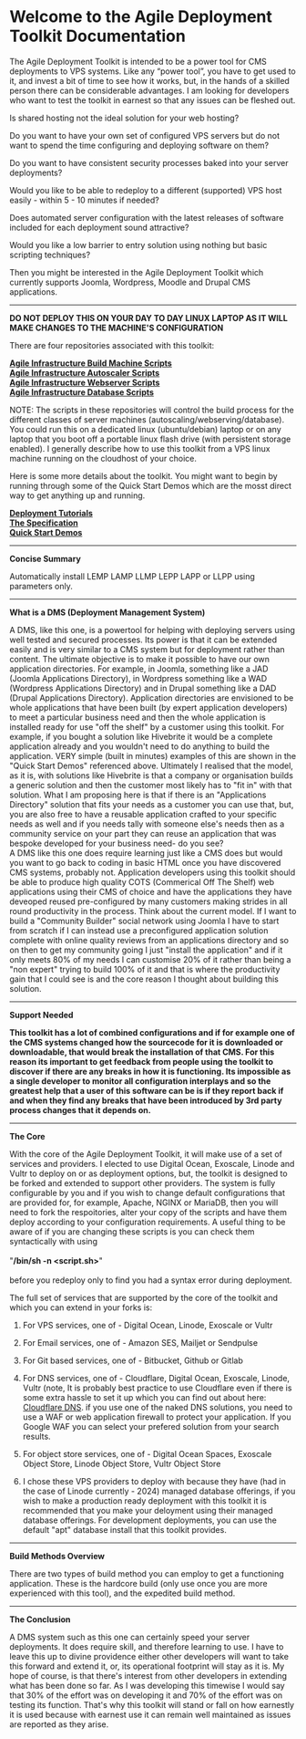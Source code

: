 # Welcome to the Agile Deployment Toolkit Documentation

The Agile Deployment Toolkit is intended to be a power tool for CMS deployments to VPS systems. Like any “power tool”, you have to get used to it, and invest a bit of time to see how it works, but, in the hands of a skilled person there can be considerable advantages. I am looking for developers who want to test the toolkit in earnest so that any issues can be fleshed out.

Is shared hosting not the ideal solution for your web hosting?

Do you want to have your own set of configured VPS servers but do not want to spend the time configuring and deploying software on them?

Do you want to have consistent security processes baked into your server deployments?

Would you like to be able to redeploy to a different (supported) VPS host easily - within 5 - 10 minutes if needed?

Does automated server configuration with the latest releases of software included for each deployment sound attractive?

Would you like a low barrier to entry solution using nothing but basic scripting techniques?

Then you might be interested in the Agile Deployment Toolkit which currently supports Joomla, Wordpress, Moodle and Drupal CMS applications.

------------

**DO NOT DEPLOY THIS ON YOUR DAY TO DAY LINUX LAPTOP AS IT WILL MAKE CHANGES TO THE MACHINE'S CONFIGURATION**

There are four repositories associated with this toolkit: 

**[Agile Infrastructure Build Machine Scripts](https://github.com/wintersys-projects/adt-build-machine-scripts)**   
**[Agile Infrastructure Autoscaler Scripts](https://github.com/wintersys-projects/adt-autoscaler-scripts)**   
**[Agile Infrastructure Webserver Scripts](https://github.com/wintersys-projects/adt-webserver-scripts)**  
**[Agile Infrastructure Database Scripts](https://github.com/wintersys-projects/adt-database-scripts)**  

NOTE: The scripts in these repositories will control the build process for the different classes of server machines (autoscaling/webserving/database). You could run this on a dedicated linux (ubuntu/debian) laptop or on any laptop that you boot off a portable linux flash drive (with persistent storage enabled). I generally describe how to use this toolkit from a VPS linux machine running on the cloudhost of your choice.

Here is some more details about the toolkit. You might want to begin by running through some of the Quick Start Demos which are the mosst direct way to get anything up and running.  

**[Deployment Tutorials](<./Agile Deployment Toolkit/Tutorials/TutorialsMenu.md>)**  
**[The Specification](https://github.com/wintersys-projects/adt-build-machine-scripts/blob/main/templatedconfigurations/specification.md)**  
**[Quick Start Demos](<Agile Deployment Toolkit/Demos/QuickStartDemos.md>)**  

-----------------------------------

**Concise Summary**

Automatically install LEMP LAMP LLMP LEPP LAPP or LLPP using parameters only.

----------------------------------

**What is a DMS (Deployment Management System)**

A DMS, like this one, is a powertool for helping with deploying servers using well tested and secured processes. Its power is that it can be extended easily and is very similar to a CMS system but for deployment rather than content. The ultimate objective is to make it possible to have our own application directories. For example, in Joomla, something like a JAD (Joomla Applications Directory), in Wordpress something like a WAD (Wordpress Applications Directory) and in Drupal something like a DAD (Drupal Applications Directory). Application directories are envisioned to be whole applications that have been built (by expert application developers) to meet a particular business need and then the whole application is installed  ready for use "off the shelf" by a customer using this toolkit. For example, if you bought a solution like Hivebrite it would be a complete application already and you wouldn't need to do anything to build the application. VERY simple (built in minutes) examples of this are shown in the "Quick Start Demos" referenced above. Ultimately I realised that the model, as it is, with solutions like Hivebrite is that a company or organisation builds a generic solution and then the customer most likely has to "fit in" with that solution. What I am proposing here is that if there is an "Applications Directory" solution that fits your needs as a customer you can use that, but, you are also free to have a reusable application crafted to your specific needs as well and if you needs tally with someone else's needs then as a community service on your part they can reuse an application that was bespoke developed for your business need- do you see?  
A DMS like this one does require learning just like a CMS does but would you want to go back to coding in basic HTML once you have discovered CMS systems, probably not. Application developers using this toolkit should be able to produce high quality COTS (Commerical Off The Shelf) web applications using their CMS of choice and have the applications they have deveoped reused pre-configured by many customers making strides in all round productivity in the process. Think about the current model. If I want to build a "Community Builder" social network using Joomla I have to start from scratch if I can instead use a preconfigured application solution complete with online quality reviews from an applications directory and so on then to get my community going I just "install the application" and if it only meets 80% of my needs I can customise 20% of it rather than being a "non expert" trying to build 100% of it and that is where the productivity gain that I could see is and the core reason I thought about building this solution. 

-----------------------------------

**Support Needed**

**This toolkit has a lot of combined configurations and if for example one of the CMS systems changed how the sourcecode for it is downloaded or downloadable, that would break the installation of that CMS. For this reason its important to get feedback from people using the toolkit to discover if there are any breaks in how it is functioning. Its impossible as a single developer to monitor all configuration interplays and so the greatest help that a user of this software can be is if they report back if and when they find any breaks that have been introduced by 3rd party process changes that it depends on.** 


------------------------

**The Core**

With the core of the Agile Deployment Toolkit, it will make use of a set of services and providers. I elected to use Digital Ocean, Exoscale, Linode and Vultr to deploy on or as deployment options, but, the toolkit is designed to be forked and extended to support other providers. The system is fully configurable by you and if you wish to change default configurations that are provided for, for example, Apache, NGINX or MariaDB, then you will need to fork the respoitories, alter your copy of the scripts and have them deploy according to your configuration requirements. A useful thing to be aware of if you are changing these scripts is you can check them syntactically with using <br><br>      "**/bin/sh -n <script.sh>**" <br><br> before you redeploy only to find you had a syntax error during deployment. 

The full set of services that are supported by the core of the toolkit and which you can extend in your forks is:

1. For VPS services, one of - Digital Ocean, Linode, Exoscale or Vultr
2. For Email services, one of - Amazon SES, Mailjet or Sendpulse
3. For Git based services, one of - Bitbucket, Github or Gitlab
4. For DNS services, one of - Cloudflare, Digital Ocean, Exoscale, Linode, Vultr (note, It is probably best practice to use Cloudflare even if there is some extra hassle to set it up which you can find out about here: [Cloudflare DNS](https://developers.cloudflare.com/learning-paths/get-started/). if you use one of the naked DNS solutions, you need to use a WAF or web application firewall to protect your application. If you Google WAF you can select your prefered solution from your search results.

5. For object store services, one of - Digital Ocean Spaces, Exoscale Object Store, Linode Object Store, Vultr Object Store
  
6. I chose these VPS providers to deploy with because they have (had in the case of Linode currently - 2024) managed database offerings, if you wish to make a production ready deployment with this toolkit it is recommended that you make your deloyment using their managed database offerings. For development deployments, you can use the default "apt" database install that this toolkit provides. 

--------------------------------

**Build Methods Overview**

There are two types of build method you can employ to get a functioning application. These is the hardcore build (only use once you are more experienced with this tool), and the expedited build method. 

-------------------------------

**The Conclusion**

A DMS system such as this one can certainly speed your server deployments. It does require skill, and therefore learning to use. I have to leave this up to divine providence either other developers will want to take this forward and extend it, or, its operational footprint will stay as it is. My hope of course, is that there's interest from other developers in extending what has been done so far. As I was developing this timewise I would say that 30% of the effort was on developing it and 70% of the effort was on testing its function. That's why this toolkit will stand or fall on how earnestly it is used because with earnest use it can remain well maintained as issues are reported as they arise.   
